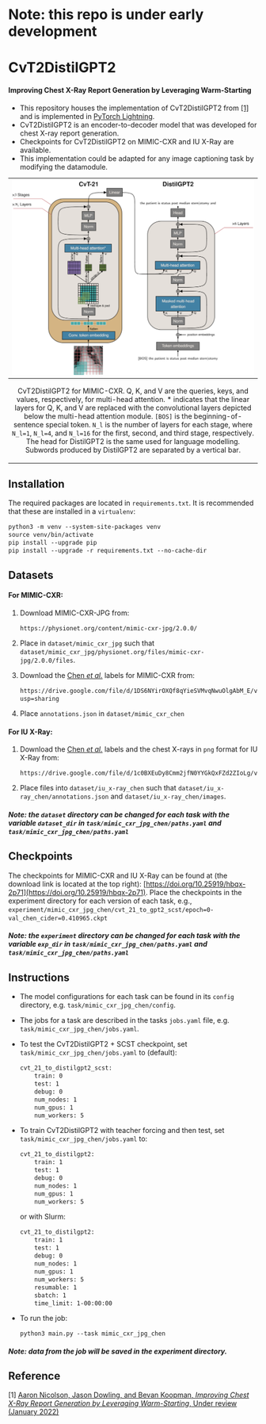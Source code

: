 # Note: this repo is under early development
# CvT2DistilGPT2
#### Improving Chest X-Ray Report Generation by Leveraging Warm-Starting
- This repository houses the implementation of CvT2DistilGPT2 from [[1]](https://arxiv.org/abs/2201.09405) and is implemented in [PyTorch Lightning](https://pytorch-lightning.readthedocs.io/).
- CvT2DistilGPT2 is an encoder-to-decoder model that was developed for chest X-ray report generation. 
- Checkpoints for CvT2DistilGPT2 on MIMIC-CXR and IU X-Ray are available.
- This implementation could be adapted for any image captioning task by modifying the datamodule.


|![](docs/figure.png)|
|----|
| <p align="center"> <a>CvT2DistilGPT2 for MIMIC-CXR. Q, K, and V are the queries, keys, and values, respectively, for multi-head attention. * indicates that the linear layers for Q, K, and V are replaced with the convolutional layers depicted below the multi-head attention module. `[BOS]` is the beginning-of-sentence special token. `N_l` is the number of layers for each stage, where `N_l=1`, `N_l=4`, and `N_l=16` for the first, second, and third stage, respectively. The head for DistilGPT2 is the same used for language modelling. Subwords produced by DistilGPT2 are separated by a vertical bar.</a> </p> |

## Installation
The required packages are located in `requirements.txt`. It is recommended that these are installed in a `virtualenv`:
```shell script
python3 -m venv --system-site-packages venv
source venv/bin/activate
pip install --upgrade pip
pip install --upgrade -r requirements.txt --no-cache-dir
```

## Datasets   

#### For MIMIC-CXR: 
1. Download MIMIC-CXR-JPG from: 
    ```
    https://physionet.org/content/mimic-cxr-jpg/2.0.0/
    ```
2. Place in `dataset/mimic_cxr_jpg` such that `dataset/mimic_cxr_jpg/physionet.org/files/mimic-cxr-jpg/2.0.0/files`.

3. Download the [Chen *et al.*](https://aclanthology.org/2020.emnlp-main.112.pdf) labels for MIMIC-CXR from:
    ```
    https://drive.google.com/file/d/1DS6NYirOXQf8qYieSVMvqNwuOlgAbM_E/view?usp=sharing
    ```
4. Place `annotations.json` in `dataset/mimic_cxr_chen`

#### For IU X-Ray: 

1. Download the [Chen *et al.*](https://aclanthology.org/2020.emnlp-main.112.pdf) labels and the chest X-rays in `png` format for IU X-Ray from:
    ```
    https://drive.google.com/file/d/1c0BXEuDy8Cmm2jfN0YYGkQxFZd2ZIoLg/view
    ```
4. Place files into `dataset/iu_x-ray_chen` such that `dataset/iu_x-ray_chen/annotations.json` and `dataset/iu_x-ray_chen/images`.

##### Note: the `dataset` directory can be changed for each task with the variable `dataset_dir` in `task/mimic_cxr_jpg_chen/paths.yaml` and `task/mimic_cxr_jpg_chen/paths.yaml`

## Checkpoints   
 The checkpoints for MIMIC-CXR and IU X-Ray can be found at (the download link is located at the top right): [https://doi.org/10.25919/hbqx-2p71](https://doi.org/10.25919/hbqx-2p71). Place the checkpoints in the experiment directory for each version of each task, e.g., `experiment/mimic_cxr_jpg_chen/cvt_21_to_gpt2_scst/epoch=0-val_chen_cider=0.410965.ckpt`
##### Note: the `experiment` directory can be changed for each task with the variable `exp_dir` in `task/mimic_cxr_jpg_chen/paths.yaml` and `task/mimic_cxr_jpg_chen/paths.yaml`


## Instructions   
 - The model configurations for each task can be found in its `config` directory, e.g. `task/mimic_cxr_jpg_chen/config`.
 - The jobs for a task are described in the tasks `jobs.yaml` file, e.g. `task/mimic_cxr_jpg_chen/jobs.yaml`.
 - To test the CvT2DistilGPT2 + SCST checkpoint, set `task/mimic_cxr_jpg_chen/jobs.yaml` to (default):

    ```
    cvt_21_to_distilgpt2_scst:
        train: 0
        test: 1
        debug: 0
        num_nodes: 1
        num_gpus: 1
        num_workers: 5
    ```

 - To train CvT2DistilGPT2 with teacher forcing and then test, set `task/mimic_cxr_jpg_chen/jobs.yaml` to:
 
    ```
    cvt_21_to_distilgpt2:
        train: 1
        test: 1
        debug: 0
        num_nodes: 1
        num_gpus: 1
        num_workers: 5
    ```

    or with Slurm:
 
    ```
    cvt_21_to_distilgpt2:
        train: 1
        test: 1
        debug: 0
        num_nodes: 1
        num_gpus: 1
        num_workers: 5
        resumable: 1
        sbatch: 1
        time_limit: 1-00:00:00
    ```
 - To run the job:
    ```shell script
    python3 main.py --task mimic_cxr_jpg_chen
    ``` 

##### Note: data from the job will be saved in the experiment directory.


## Reference
[1] [Aaron Nicolson, Jason Dowling, and Bevan Koopman, *Improving Chest X-Ray Report Generation by Leveraging Warm-Starting*, Under review (January 2022)](https://arxiv.org/abs/2201.09405)



